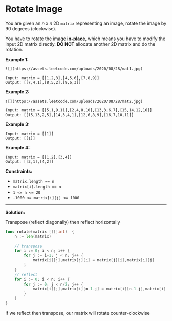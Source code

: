 # Rotate Image 

You are given an  _n_  x  _n_  2D  `matrix`  representing an image, rotate the image by 90 degrees (clockwise).

You have to rotate the image  [**in-place**](https://en.wikipedia.org/wiki/In-place_algorithm), which means you have to modify the input 2D matrix directly.  **DO NOT**  allocate another 2D matrix and do the rotation.

**Example 1:**

    ![](https://assets.leetcode.com/uploads/2020/08/28/mat1.jpg)

    Input: matrix = [[1,2,3],[4,5,6],[7,8,9]]
    Output: [[7,4,1],[8,5,2],[9,6,3]]

**Example 2:**

    ![](https://assets.leetcode.com/uploads/2020/08/28/mat2.jpg)

    Input: matrix = [[5,1,9,11],[2,4,8,10],[13,3,6,7],[15,14,12,16]]
    Output: [[15,13,2,5],[14,3,4,1],[12,6,8,9],[16,7,10,11]]

**Example 3:**

    Input: matrix = [[1]]
    Output: [[1]]

**Example 4:**

    Input: matrix = [[1,2],[3,4]]
    Output: [[3,1],[4,2]]

**Constraints:**

-   `matrix.length == n`
-   `matrix[i].length == n`
-   `1 <= n <= 20`
-   `-1000 <= matrix[i][j] <= 1000`

---

**Solution:**

Transpose (reflect diagonally) then reflect horizontally

```go
func rotate(matrix [][]int)  {
    n := len(matrix)
    
    // transpose
    for i := 0; i < n; i++ {
        for j := i+1; j < n; j++ {
            matrix[i][j],matrix[j][i] = matrix[j][i],matrix[i][j]
        }
    }
    // reflect
    for i := 0; i < n; i++ {
        for j := 0; j < n/2; j++ {
            matrix[i][j],matrix[i][n-1-j] = matrix[i][n-1-j],matrix[i][j]
        }
    }
}
```

If we reflect then transpose, our matrix will rotate counter-clockwise
